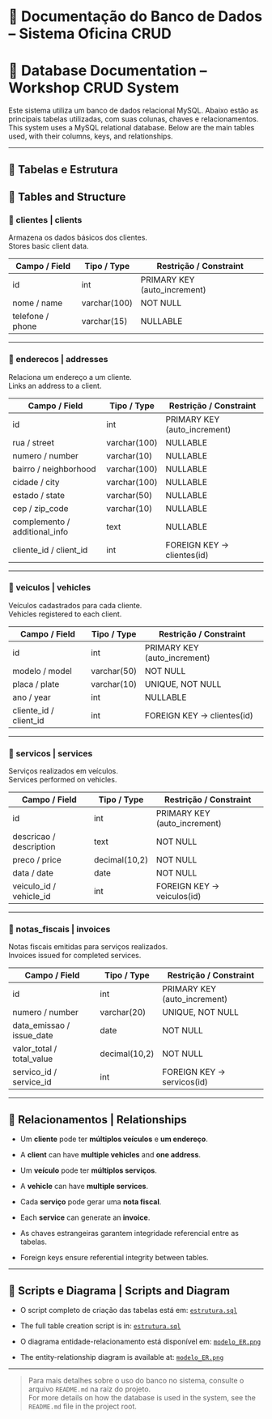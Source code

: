 # 📘 Documentação do Banco de Dados – Sistema Oficina CRUD  
# 📘 Database Documentation – Workshop CRUD System

Este sistema utiliza um banco de dados relacional MySQL. Abaixo estão as principais tabelas utilizadas, com suas colunas, chaves e relacionamentos.  
This system uses a MySQL relational database. Below are the main tables used, with their columns, keys, and relationships.

---

## 📑 Tabelas e Estrutura  
## 📑 Tables and Structure

### 🧍 clientes | clients  
Armazena os dados básicos dos clientes.  
Stores basic client data.

| Campo / Field | Tipo / Type       | Restrição / Constraint              |
|---------------|-------------------|-----------------------------------|
| id            | int               | PRIMARY KEY (auto_increment)       |
| nome / name   | varchar(100)      | NOT NULL                         |
| telefone / phone | varchar(15)     | NULLABLE                         |

---

### 📍 enderecos | addresses  
Relaciona um endereço a um cliente.  
Links an address to a client.

| Campo / Field | Tipo / Type       | Restrição / Constraint                |
|---------------|-------------------|-------------------------------------|
| id            | int               | PRIMARY KEY (auto_increment)         |
| rua / street  | varchar(100)      | NULLABLE                           |
| numero / number | varchar(10)      | NULLABLE                           |
| bairro / neighborhood | varchar(100) | NULLABLE                         |
| cidade / city | varchar(100)      | NULLABLE                           |
| estado / state | varchar(50)      | NULLABLE                           |
| cep / zip_code | varchar(10)      | NULLABLE                           |
| complemento / additional_info | text | NULLABLE                        |
| cliente_id / client_id | int       | FOREIGN KEY → clientes(id)           |

---

### 🚗 veiculos | vehicles  
Veículos cadastrados para cada cliente.  
Vehicles registered to each client.

| Campo / Field | Tipo / Type       | Restrição / Constraint                |
|---------------|-------------------|-------------------------------------|
| id            | int               | PRIMARY KEY (auto_increment)         |
| modelo / model | varchar(50)      | NOT NULL                           |
| placa / plate | varchar(10)       | UNIQUE, NOT NULL                   |
| ano / year    | int               | NULLABLE                           |
| cliente_id / client_id | int       | FOREIGN KEY → clientes(id)           |

---

### 🔧 servicos | services  
Serviços realizados em veículos.  
Services performed on vehicles.

| Campo / Field | Tipo / Type       | Restrição / Constraint                |
|---------------|-------------------|-------------------------------------|
| id            | int               | PRIMARY KEY (auto_increment)         |
| descricao / description | text     | NOT NULL                           |
| preco / price | decimal(10,2)     | NOT NULL                           |
| data / date   | date              | NOT NULL                           |
| veiculo_id / vehicle_id | int      | FOREIGN KEY → veiculos(id)           |

---

### 🧾 notas_fiscais | invoices  
Notas fiscais emitidas para serviços realizados.  
Invoices issued for completed services.

| Campo / Field | Tipo / Type       | Restrição / Constraint                |
|---------------|-------------------|-------------------------------------|
| id            | int               | PRIMARY KEY (auto_increment)         |
| numero / number | varchar(20)      | UNIQUE, NOT NULL                   |
| data_emissao / issue_date | date    | NOT NULL                           |
| valor_total / total_value | decimal(10,2) | NOT NULL                      |
| servico_id / service_id | int       | FOREIGN KEY → servicos(id)           |

---

## 🔗 Relacionamentos | Relationships

- Um **cliente** pode ter **múltiplos veículos** e **um endereço**.  
- A **client** can have **multiple vehicles** and **one address**.

- Um **veículo** pode ter **múltiplos serviços**.  
- A **vehicle** can have **multiple services**.

- Cada **serviço** pode gerar uma **nota fiscal**.  
- Each **service** can generate an **invoice**.

- As chaves estrangeiras garantem integridade referencial entre as tabelas.  
- Foreign keys ensure referential integrity between tables.

---

## 📂 Scripts e Diagrama | Scripts and Diagram

- O script completo de criação das tabelas está em: [`estrutura.sql`](./estrutura.sql)  
- The full table creation script is in: [`estrutura.sql`](./estrutura.sql)

- O diagrama entidade-relacionamento está disponível em: [`modelo_ER.png`](./modelo_ER.png)  
- The entity-relationship diagram is available at: [`modelo_ER.png`](./modelo_ER.png)

---

> Para mais detalhes sobre o uso do banco no sistema, consulte o arquivo `README.md` na raiz do projeto.  
> For more details on how the database is used in the system, see the `README.md` file in the project root.
